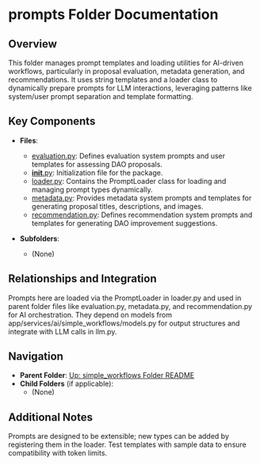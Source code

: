 # prompts Folder Documentation

## Overview
This folder manages prompt templates and loading utilities for AI-driven workflows, particularly in proposal evaluation, metadata generation, and recommendations. It uses string templates and a loader class to dynamically prepare prompts for LLM interactions, leveraging patterns like system/user prompt separation and template formatting.

## Key Components
- **Files**:
  - [evaluation.py](evaluation.py): Defines evaluation system prompts and user templates for assessing DAO proposals.
  - [__init__.py](__init__.py): Initialization file for the package.
  - [loader.py](loader.py): Contains the PromptLoader class for loading and managing prompt types dynamically.
  - [metadata.py](metadata.py): Provides metadata system prompts and templates for generating proposal titles, descriptions, and images.
  - [recommendation.py](recommendation.py): Defines recommendation system prompts and templates for generating DAO improvement suggestions.

- **Subfolders**:
  - (None)

## Relationships and Integration
Prompts here are loaded via the PromptLoader in loader.py and used in parent folder files like evaluation.py, metadata.py, and recommendation.py for AI orchestration. They depend on models from app/services/ai/simple_workflows/models.py for output structures and integrate with LLM calls in llm.py.

## Navigation
- **Parent Folder**: [Up: simple_workflows Folder README](../README.md)
- **Child Folders** (if applicable): 
  - (None)

## Additional Notes
Prompts are designed to be extensible; new types can be added by registering them in the loader. Test templates with sample data to ensure compatibility with token limits.
